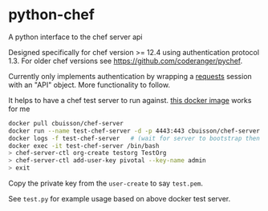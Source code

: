 # python-chef
A python interface to the chef server api

Designed specifically for chef version >= 12.4 using authentication protocol 1.3.  For older chef versions see https://github.com/coderanger/pychef.

Currently only implements authentication by wrapping a [requests](https://docs.python-requests.org/en/master/) session with an "API" object.
More functionality to follow.

It helps to have a chef test server to run against.
[this docker image](https://hub.docker.com/r/cbuisson/chef-server) works for me

```bash
docker pull cbuisson/chef-server
docker run --name test-chef-server -d -p 4443:443 cbuisson/chef-server
docker logs -f test-chef-server   # (wait for server to bootstrap then ^C)
docker exec -it test-chef-server /bin/bash
> chef-server-ctl org-create testorg TestOrg
> chef-server-ctl add-user-key pivotal --key-name admin
> exit
```
Copy the private key from the `user-create` to say `test.pem`.

See `test.py` for example usage based on above docker test server.

